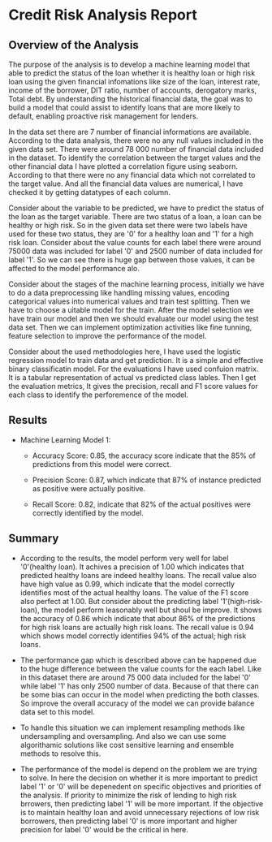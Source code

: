 # Credit Risk Analysis Report

## Overview of the Analysis

The purpose of the analysis is to develop a machine learning model that able to predict the status of the loan whether it is healthy loan or high risk loan using the given financial infomations like size of the loan, interest rate, income of the borrower, DIT ratio, number of accounts, derogatory marks, Total debt. By understanding the historical financial data, the goal was to build a model that could assist to identify loans that are more likely to default, enabling proactive risk management for lenders.

In the data set there are 7 number of financial informations are available. According to the data analysis, there were no any null values included in the given data set. There were around 78 000 number of financial data included in the dataset. To identify the correlation between the target values and the other financial data I have plotted a correlation figure using seaborn. According to that there were no any financial data which not correlated to the target value. And all the financial data values are numerical, I have checked it by getting datatypes of each column.

Consider about the variable to be predicted, we have to predict the status of the loan as the target variable. There are two status of a loan, a loan can be healthy or high risk. So in the given data set there were two labels have used for these two status, they are '0' for a healthy loan and '1' for a high risk loan. Consider about the value counts for each label there were around 75000 data was included for label '0' and 2500 number of data included for label '1'. So we can see there is huge gap between those values, it can be affected to the model performance alo. 

Consider about the stages of the machine learning process, initially we have to do a data preprocessing like handling missing values, encoding categorical values into numerical values and train test splitting. Then we have to choose a uitable model for the train. After the model selection we have train our model and then we should evaluate our model using the test data set. Then we can implement optimization activities like fine tunning, feature selection to improve the performance of the model.

Consider about the used methodologies here, I have used the logistic regression model to train data and get prediction. It is a simple and effective binary classificatin model. For the evaluations I have used confuion matrix. It is a tabular representation of actual vs predicted class lables. Then I get the evaluation metrics, It gives the precision, recall and F1 score values for each class to identify the perforemence of the model. 


## Results

* Machine Learning Model 1:
    * Accuracy Score: 0.85, the accuracy score indicate that the 85% of predictions from this model were correct.

    * Precision Score: 0.87, which indicate that 87% of instance predicted as positive were actually positive.

    * Recall Score: 0.82, indicate that 82% of the actual positives were correctly identified by the model. 


## Summary

* According to the results, the model perform very well for label '0'(healthy loan). It achives a precision of 1.00 which indicates that predicted healthy loans are indeed healthy loans. The recall value also have high value as 0.99, which indicate that the model correctly identifies most of the actual healthy loans. The value of the F1 score also perfect at 1.00. 
But consider about the predicting label '1'(high-risk-loan), the model perform leasonably well but shoul be improve. It shows the accuracy of 0.86 which indicate that about 86% of the predictions for high risk loans are actually high risk loans. The recall value is 0.94 which shows model correctly identifies 94% of the actual; high risk loans. 

* The performance gap which is described above can be happened due to the huge difference between the value counts for the each label. Like in this dataset there are around 75 000 data included for the label '0' while label '1' has only 2500 number of data. Because of that there can be some bias can occur in the model when predicting the both classes. So improve the overall accuracy of the model we can provide balance data set to this model. 

* To handle this situation we can implement resampling methods like undersampling and oversampling. And also we can use some algorithamic solutions like cost sensitive learning and ensemble methods to resolve this. 

* The performance of the model is depend on the problem we are trying to solve. In here the decision on whether it is more important to predict label '1' or '0' will be depenedent on specific objectives and priorities of the analysis. If priority to minimize the risk of lending to high risk brrowers, then predicting label '1' will be more important. If the objective is to maintain healthy loan and avoid unnecessary rejections of low risk borrowers, then predicting label '0' is more important and higher precision for label '0' would be the critical in here.